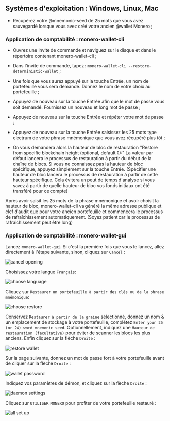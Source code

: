 ## Systèmes d'exploitation : Windows, Linux, Mac

- Récupérez votre @mnemonic-seed de 25 mots que vous avez sauvegardé lorsque vous avez créé votre ancien @wallet Monero ;

### Application de comptabilité :  monero-wallet-cli

- Ouvrez une invite de commande et naviguez sur le disque et dans le répertoire contenant monero-wallet-cli ;

- Dans l'invite de commande, tapez :  `monero-wallet-cli --restore-deterministic-wallet` ;

- Une fois que vous aurez appuyé sur la touche Entrée, un nom de portefeuille vous sera demandé. Donnez le nom de votre choix au portefeuille ;

- Appuyez de nouveau sur la touche Entrée afin que le mot de passe vous soit demandé. Fournissez un nouveau et long mot de passe ;

- Appuyez de nouveau sur la touche Entrée et répéter votre mot de passe ;

- Appuyez de nouveau sur la touche Entrée saisissez les 25 mots type electrum de votre phrase mnémonique que vous avez récupéré plus tôt ;

- On vous demandera alors la hauteur de bloc de restauration "Restore from specific blockchain height (optional, default 0):" La valeur par défaut lancera le processus de restauration à partir du début de la chaîne de blocs. Si vous ne connaissez pas la hauteur de bloc spécifique, appuyez simplement sur la touche Entrée. (Spécifier une hauteur de bloc lancera le processus de restauration à partir de cette hauteur spécifique. Cela évitera un peut de temps d'analyse si vous savez à partir de quelle hauteur de bloc vos fonds initiaux ont été transféré pour ce compte)

Après avoir saisit les 25 mots de la phrase mnémonique et avoir choisit la hauteur de bloc, monero-wallet-cli va généré la même adresse publique et clef d'audit que pour votre ancien portefeuille et commencera le processus de rafraîchissement automatiquement. (Soyez patient car le processus de rafraichissement peut être long)

### Application de comptabilité :  monero-wallet-gui

Lancez `monero-wallet-gui`. Si c'est la première fois que vous le lancez, allez directement à l'étape suivante, sinon, cliquez sur `Cancel` :

![cancel opening](png/restore_from_keys/cancel-opening.png)

Choisissez votre langue `Français`:

![choose language](png/restore_from_keys/choose-language.png)

Cliquez sur `Restaurer un portefeuille à partir des clés ou de la phrase mnémonique`:

![choose restore](png/restore_from_keys/choose-restore.png)

Conservez `Restaurer à partir de la graine` sélectionné, donnez un nom & un emplacement de stockage à votre portefeuille, complétez `Enter your 25 (or 24) word mnemonic seed`. Optionnellement, indiquez une `Hauteur de restauration (facultative)` pour éviter de scanner les blocs les plus anciens. Enfin cliquez sur la flèche `Droite` :

![restore wallet](png/restore_from_keys/restore-wallet.png)

Sur la page suivante, donnez un mot de passe fort à votre portefeuille avant de cliquer sur la flèche `Droite` :

![wallet password](png/restore_from_keys/wallet-password.png)

Indiquez vos paramètres de démon, et cliquez sur la flèche `Droite` :

![daemon settings](png/restore_from_keys/daemon-settings.png)

Cliquez sur `UTILISER MONERO` pour profiter de votre portefeuille restauré :

![all set up](png/restore_from_keys/all-set-up.png)
